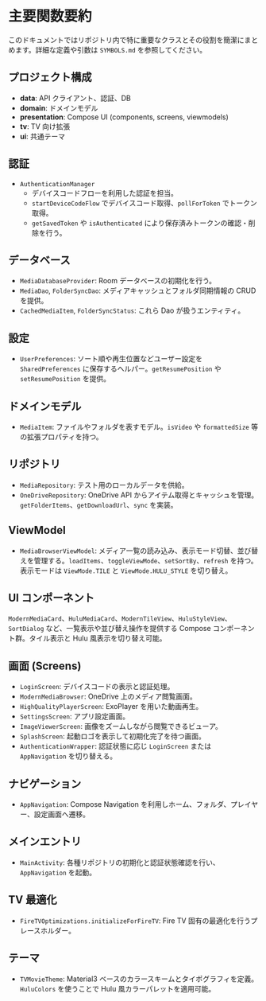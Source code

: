 # 主要関数要約

このドキュメントではリポジトリ内で特に重要なクラスとその役割を簡潔にまとめます。詳細な定義や引数は `SYMBOLS.md` を参照してください。

## プロジェクト構成
- **data**: API クライアント、認証、DB
- **domain**: ドメインモデル
- **presentation**: Compose UI (components, screens, viewmodels)
- **tv**: TV 向け拡張
- **ui**: 共通テーマ

## 認証
- `AuthenticationManager`
  - デバイスコードフローを利用した認証を担当。
  - `startDeviceCodeFlow` でデバイスコード取得、`pollForToken` でトークン取得。
  - `getSavedToken` や `isAuthenticated` により保存済みトークンの確認・削除を行う。

## データベース
- `MediaDatabaseProvider`: Room データベースの初期化を行う。
- `MediaDao`, `FolderSyncDao`: メディアキャッシュとフォルダ同期情報の CRUD を提供。
- `CachedMediaItem`, `FolderSyncStatus`: これら Dao が扱うエンティティ。

## 設定
- `UserPreferences`: ソート順や再生位置などユーザー設定を `SharedPreferences` に保存するヘルパー。`getResumePosition` や `setResumePosition` を提供。

## ドメインモデル
- `MediaItem`: ファイルやフォルダを表すモデル。`isVideo` や `formattedSize` 等の拡張プロパティを持つ。

## リポジトリ
- `MediaRepository`: テスト用のローカルデータを供給。
- `OneDriveRepository`: OneDrive API からアイテム取得とキャッシュを管理。`getFolderItems`、`getDownloadUrl`、`sync` を実装。

## ViewModel
- `MediaBrowserViewModel`: メディア一覧の読み込み、表示モード切替、並び替えを管理する。`loadItems`、`toggleViewMode`、`setSortBy`、`refresh` を持つ。表示モードは `ViewMode.TILE` と `ViewMode.HULU_STYLE` を切り替え。

## UI コンポーネント
`ModernMediaCard`、`HuluMediaCard`、`ModernTileView`、`HuluStyleView`、`SortDialog` など、一覧表示や並び替え操作を提供する Compose コンポーネント群。タイル表示と Hulu 風表示を切り替え可能。

## 画面 (Screens)
- `LoginScreen`: デバイスコードの表示と認証処理。
- `ModernMediaBrowser`: OneDrive 上のメディア閲覧画面。
- `HighQualityPlayerScreen`: ExoPlayer を用いた動画再生。
- `SettingsScreen`: アプリ設定画面。
- `ImageViewerScreen`: 画像をズームしながら閲覧できるビューア。
- `SplashScreen`: 起動ロゴを表示して初期化完了を待つ画面。
- `AuthenticationWrapper`: 認証状態に応じ `LoginScreen` または `AppNavigation` を切り替える。

## ナビゲーション
- `AppNavigation`: Compose Navigation を利用しホーム、フォルダ、プレイヤー、設定画面へ遷移。

## メインエントリ
- `MainActivity`: 各種リポジトリの初期化と認証状態確認を行い、`AppNavigation` を起動。

## TV 最適化
- `FireTVOptimizations.initializeForFireTV`: Fire TV 固有の最適化を行うプレースホルダー。

## テーマ
- `TVMovieTheme`: Material3 ベースのカラースキームとタイポグラフィを定義。`HuluColors` を使うことで Hulu 風カラーパレットを適用可能。